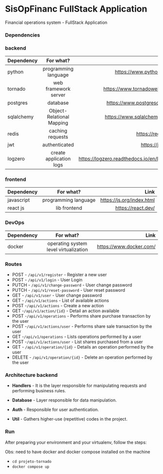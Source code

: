 # SisOpFinanc FullStack Application

Financial operations system - FullStack Application

### Dependencies

### backend

| Dependency        | For what?           | Link  |
| ------------- |:-------------:| -----:|
| python |  programming language   |    https://www.python.org/ |
| tornado | web framework server    |    https://www.tornadoweb.org/ |
| postgres |  database  |    https://www.postgresql.org/ |
| sqlalchemy      | Object-Relational Mapping | https://www.sqlalchemy.org/ |
| redis      | caching requests | https://redis.io/ |
| jwt      | authenticated | https://jwt.io/ |
| logzero | create application logs   |    https://logzero.readthedocs.io/en/latest/ |

### frontend

| Dependency        | For what?           | Link  |
| ------------- |:-------------:| -----:|
| javascript |  programming language   |    https://js.org/index.html |
| react js | lib frontend    |    https://react.dev/ |

### DevOps

| Dependency        | For what?           | Link  |
| ------------- |:-------------:| -----:|
| docker |  operating system level virtualization   |   https://www.docker.com/|


### Routes

* POST - `/api/v1/register` - Register a new user
* POST - `/api/v1/login` - User Login
* PUTCH - `/api/v1/change-password` - User change password
* PUTCH - `/api/v1/reset-password` - User reset password
* GET - `/api/v1/user` - User change password
* GET - `/api/v1/actions` - List of available actions
* POST -`/api/v1/actions` - Create a new action
* GET -`/api/v1/action/{id}` - Detail an action available
* POST -`/api/v1/operations` - Performs share purchase transaction by the user
* POST -`/api/v1/actions/user` - Performs share sale transaction by the user
* GET -`/api/v1/operations` - Lists operations performed by a user
* POST -`/api/v1/actions/user` - List shares purchased from a user
* GET - `/api/v1/operation/{id}` - Details an operation performed by the user
* DELETE - `/api/v1/operation/{id}` - Delete an operation performed by the user


### Architecture backend

* **Handlers** - It is the layer responsible for manipulating requests and performing business rules.

* **Database** - Layer responsible for data manipulation.

* **Auth** - Responsible for user authentication.
    
* **Util** - Gathers higher-use (repetitive) codes in the project.



### Run
After preparing your environment and your virtualenv, follow the steps:

Obs: need to have docker and docker compose installed on the machine

* `cd projeto-tornado`
* `docker compose up`
